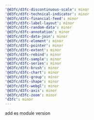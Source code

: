```yaml
---
'@d3fc/d3fc-discontinuous-scale': minor
'@d3fc/d3fc-technical-indicator': minor
'@d3fc/d3fc-financial-feed': minor
'@d3fc/d3fc-label-layout': minor
'@d3fc/d3fc-random-data': minor
'@d3fc/d3fc-annotation': minor
'@d3fc/d3fc-data-join': minor
'@d3fc/d3fc-element': minor
'@d3fc/d3fc-pointer': minor
'@d3fc/d3fc-extent': minor
'@d3fc/d3fc-rebind': minor
'@d3fc/d3fc-sample': minor
'@d3fc/d3fc-series': minor
'@d3fc/d3fc-brush': minor
'@d3fc/d3fc-chart': minor
'@d3fc/d3fc-group': minor
'@d3fc/d3fc-shape': minor
'@d3fc/d3fc-webgl': minor
'@d3fc/d3fc-axis': minor
'@d3fc/d3fc-zoom': minor
'd3fc': minor
---
```


add es module version
